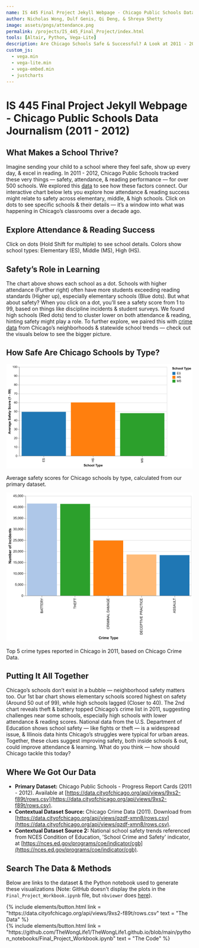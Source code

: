 ```yaml
---
name: IS 445 Final Project Jekyll Webpage - Chicago Public Schools Data Journalism (2011 - 2012)
author: Nicholas Wong, Dulf Genis, Qi Deng, & Shreya Shetty
image: assets/pngs/attendance.png
permalink: /projects/IS_445_Final_Project/index.html
tools: [Altair, Python, Vega-Lite]
description: Are Chicago Schools Safe & Successful? A Look at 2011 - 2012
custom_js:
  - vega.min
  - vega-lite.min
  - vega-embed.min
  - justcharts
---
```


# IS 445 Final Project Jekyll Webpage - Chicago Public Schools Data Journalism (2011 - 2012)

## What Makes a School Thrive?

Imagine sending your child to a school where they feel safe, show up every day, & excel in reading. In 2011 - 2012, Chicago Public Schools tracked these very things — safety, attendance, & reading performance — for over 500 schools. We explored this [data](https://data.cityofchicago.org/api/views/9xs2-f89t/rows.csv) to see how these factors connect. Our interactive chart below lets you explore how attendance & reading success might relate to safety across elementary, middle, & high schools. Click on dots to see specific schools & their details — it’s a window into what was happening in Chicago’s classrooms over a decade ago.

## Explore Attendance & Reading Success

<vegachart schema-url = "{{ site.baseurl }}/assets/json/scatter_chart.json" style = "width: 100%"></vegachart>

Click on dots (Hold Shift for multiple) to see school details. Colors show school types: Elementary (ES), Middle (MS), High (HS).

## Safety’s Role in Learning

The chart above shows each school as a dot. Schools with higher attendance (Further right) often have more students exceeding reading standards (Higher up), especially elementary schools (Blue dots). But what about safety? When you click on a dot, you’ll see a safety score from 1 to 99, based on things like discipline incidents & student surveys. We found high schools (Red dots) tend to cluster lower on both attendance & reading, hinting safety might play a role. To further explore, we paired this with [crime data](https://data.cityofchicago.org/api/views/qzdf-xmn8/rows.csv) from Chicago’s neighborhoods & statewide school trends — check out the visuals below to see the bigger picture.

## How Safe Are Chicago Schools by Type?

![Contextual Visualization 1](../_projects/images/crime_chart.png)

Average safety scores for Chicago schools by type, calculated from our primary dataset.

![Contextual Visualization 2](../_projects/images/bar_crime_chart.png)

Top 5 crime types reported in Chicago in 2011, based on Chicago Crime Data.

## Putting It All Together

Chicago’s schools don’t exist in a bubble — neighborhood safety matters too. Our 1st bar chart shows elementary schools scored highest on safety (Around 50 out of 99), while high schools lagged (Closer to 40). The 2nd chart reveals theft & battery topped Chicago’s crime list in 2011, suggesting challenges near some schools, especially high schools with lower attendance & reading scores. National data from the U.S. Department of Education shows school safety — like fights or theft — is a widespread issue, & Illinois data hints Chicago’s struggles were typical for urban areas. Together, these clues suggest improving safety, both inside schools & out, could improve attendance & learning. What do you think — how should Chicago tackle this today?

## Where We Got Our Data
- **Primary Dataset:** Chicago Public Schools - Progress Report Cards (2011 - 2012). Available at [https://data.cityofchicago.org/api/views/9xs2-f89t/rows.csv](https://data.cityofchicago.org/api/views/9xs2-f89t/rows.csv).    
- **Contextual Dataset Source:** Chicago Crime Data (2011). Download from [https://data.cityofchicago.org/api/views/qzdf-xmn8/rows.csv](https://data.cityofchicago.org/api/views/qzdf-xmn8/rows.csv).
- **Contextual Dataset Source 2:** National school safety trends referenced from NCES Condition of Education, 'School Crime and Safety' indicator, at [https://nces.ed.gov/programs/coe/indicator/cgb](https://nces.ed.gov/programs/coe/indicator/cgb).

## Search The Data & Methods

Below are links to the dataset & the Python notebook used to generate these visualizations (Note: GitHub doesn't display the plots in the `Final_Project_Workbook.ipynb` file, but `nbviewer` does [here](https://nbviewer.org/github/TheWongLife1/TheWongLife1.github.io/blob/main/python_notebooks/Final_Project_Workbook.ipynb)).

<div class = "left"> {% include elements/button.html link = "https://data.cityofchicago.org/api/views/9xs2-f89t/rows.csv" text = "The Data" %} </div> 

<div class = "right"> {% include elements/button.html link = "https://github.com/TheWongLife1/TheWongLife1.github.io/blob/main/python_notebooks/Final_Project_Workbook.ipynb" text = "The Code" %} </div> 